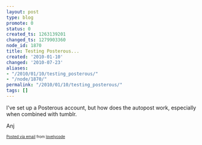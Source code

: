 ```yaml
---
layout: post
type: blog
promote: 0
status: 0
created_ts: 1263139201
changed_ts: 1279903360
node_id: 1870
title: Testing Posterous...
created: '2010-01-10'
changed: '2010-07-23'
aliases:
- "/2010/01/10/testing_posterous/"
- "/node/1870/"
permalink: "/2010/01/10/testing_posterous/"
tags: []
---
```

<div class='posterous_autopost'>I've set up a Posterous account, but how does the autopost work, especially when combined with tumblr. <p /> Anj      <p style="font-size: 10px;">  <a href="http://posterous.com">Posted via email</a>   from <a href="http://lovelycode.posterous.com/testing-posterous-1229">lovelycode</a>  </p>  </div>
